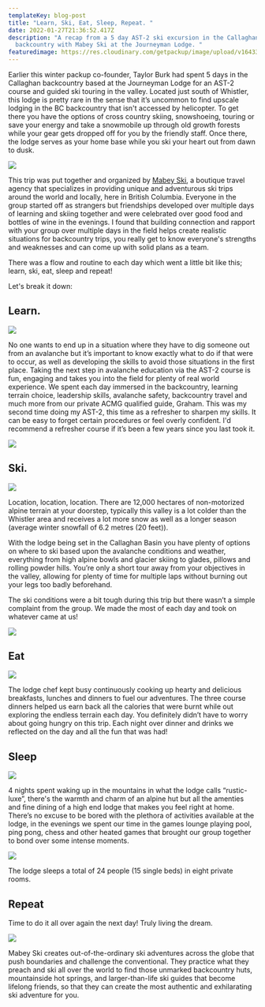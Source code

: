 ```yaml
---
templateKey: blog-post
title: "Learn, Ski, Eat, Sleep, Repeat. "
date: 2022-01-27T21:36:52.417Z
description: "A recap from a 5 day AST-2 ski excursion in the Callaghan Valley
  backcountry with Mabey Ski at the Journeyman Lodge. "
featuredimage: https://res.cloudinary.com/getpackup/image/upload/v1643319619/0F1A3417_aoez00.jpg
---
```

Earlier this winter packup co-founder, Taylor Burk had spent 5 days in the Callaghan backcountry based at the Journeyman Lodge for an AST-2 course and guided ski touring in the valley. Located just south of Whistler, this lodge is pretty rare in the sense that it’s uncommon to find upscale lodging in the BC backcountry that isn't accessed by helicopter. To get there you have the options of cross country skiing, snowshoeing, touring or save your energy and take a snowmobile up through old growth forests while your gear gets dropped off for you by the friendly staff. Once there, the lodge serves as your home base while you ski your heart out from dawn to dusk. 

![](https://res.cloudinary.com/getpackup/image/upload/v1643322503/0F1A2867-3_zsnr8v.jpg)

This trip was put together and organized by [Mabey Ski](https://www.mabeyski.com/), a boutique travel agency that specializes in providing unique and adventurous ski trips around the world and locally, here in British Columbia. Everyone in the group started off as strangers but friendships developed over multiple days of learning and skiing together and were celebrated over good food and bottles of wine in the evenings. I found that building connection and rapport with your group over multiple days in the field helps create realistic situations for backcountry trips, you really get to know everyone's strengths and weaknesses and can come up with solid plans as a team. 

There was a flow and routine to each day which went a little bit like this; learn, ski, eat, sleep and repeat!

Let's break it down:

## **Learn.**

![](https://res.cloudinary.com/getpackup/image/upload/v1643320399/0F1A3104_anuwsz.jpg)

No one wants to end up in a situation where they have to dig someone out from an avalanche but it’s important to know exactly what to do if that were to occur, as well as developing the skills to avoid those situations in the first place. Taking the next step in avalanche education via the AST-2 course is fun, engaging and takes you into the field for plenty of real world experience. We spent each day immersed in the backcountry, learning terrain choice, leadership skills, avalanche safety, backcountry travel and much more from our private ACMG qualified guide, Graham. This was my second time doing my AST-2, this time as a refresher to sharpen my skills. It can be easy to forget certain procedures or feel overly confident. I'd recommend a refresher course if it’s been a few years since you last took it.

![](https://res.cloudinary.com/getpackup/image/upload/v1643320356/MabeyCallaghanBlog_agu3wk.jpg)

## **Ski.**

![](https://res.cloudinary.com/getpackup/image/upload/v1643320473/0F1A3400_f6f6hq.jpg)

Location, location, location. There are 12,000 hectares of non-motorized alpine terrain at your doorstep, typically this valley is a lot colder than the Whistler area and receives a lot more snow as well as a longer season (average winter snowfall of 6.2 metres (20 feet)). 

With the lodge being set in the Callaghan Basin you have plenty of options on where to ski based upon the avalanche conditions and weather, everything from high alpine bowls and glacier skiing to glades, pillows and rolling powder hills. You’re only a short tour away from your objectives in the valley, allowing for plenty of time for multiple laps without burning out your legs too badly beforehand.

The ski conditions were a bit tough during this trip but there wasn’t a simple complaint from the group. We made the most of each day and took on whatever came at us!

![](https://res.cloudinary.com/getpackup/image/upload/v1643320545/0F1A3117_imidhf.jpg)

## **Eat**

![](https://res.cloudinary.com/getpackup/image/upload/v1643320613/0F1A3970_fd8nmf.jpg)

The lodge chef kept busy continuously cooking up hearty and delicious breakfasts, lunches and dinners to fuel our adventures. The three course dinners helped us earn back all the calories that were burnt while out exploring the endless terrain each day. You definitely didn’t have to worry about going hungry on this trip. Each night over dinner and drinks we reflected on the day and all the fun that was had!

## **Sleep**

![](https://res.cloudinary.com/getpackup/image/upload/v1643320679/0F1A3689_f452l8.jpg)

4 nights spent waking up in the mountains in what the lodge calls “rustic-luxe”, there's the warmth and charm of an alpine hut but all the amenties and fine dining of a high end lodge that makes you feel right at home. There’s no excuse to be bored with the plethora of activities available at the lodge, in the evenings we spent our time in the games lounge playing pool, ping pong, chess and other heated games that brought our group together to bond over some intense moments. 

![](https://res.cloudinary.com/getpackup/image/upload/v1643320800/0F1A2786_oy5ze3.jpg)

The lodge sleeps a total of 24 people (15 single beds) in eight private rooms.

## **Repeat**

Time to do it all over again the next day! Truly living the dream.

![](https://res.cloudinary.com/getpackup/image/upload/v1643320916/0F1A3189_ag5nee.jpg)

Mabey Ski creates out-of-the-ordinary ski adventures across the globe that push boundaries and challenge the conventional. They practice what they preach and ski all over the world to find those unmarked backcountry huts, mountainside hot springs, and larger-than-life ski guides that become lifelong friends, so that they can create the most authentic and exhilarating ski adventure for you.